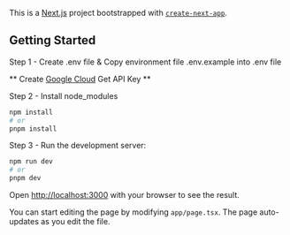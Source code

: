 This is a [Next.js](https://nextjs.org/) project bootstrapped with [`create-next-app`](https://github.com/vercel/next.js/tree/canary/packages/create-next-app).

## Getting Started

Step 1 - Create .env file & Copy environment file .env.example into .env file

  ** Create [Google Cloud](https://console.cloud.google.com/) Get API Key **
 

Step 2 -  Install node_modules 

```bash
npm install
# or
pnpm install
```

Step 3 - Run the development server:

```bash
npm run dev
# or
pnpm dev
```


Open [http://localhost:3000](http://localhost:3000) with your browser to see the result.

You can start editing the page by modifying `app/page.tsx`. The page auto-updates as you edit the file.
